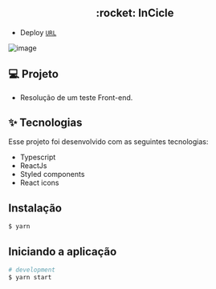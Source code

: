 <h2 align="center">:rocket: InCicle</h2>

 - Deploy <a href="https://incicle.netlify.app/">`URL`</a>
  
  ![image](https://user-images.githubusercontent.com/63478331/129447706-ce921f54-1ac1-475f-bb02-ce001f918b7c.png)


<h2>💻 Projeto</h2>
  
  - Resolução de um teste Front-end.

<h2>✨ Tecnologias</h2>
<p>Esse projeto foi desenvolvido com as seguintes tecnologias:</p>

   - Typescript
   - ReactJs
   - Styled components
   - React icons

## Instalação

```bash
$ yarn
```

## Iniciando a aplicação

```bash
# development
$ yarn start

```
